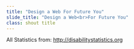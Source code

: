 ```yaml
---
title: "Design a Web For Future You"
slide_title: "Design a Web<br>For Future You"
class: shout title
---
```

<!-- more -->
All Statistics from: http://disabilitystatistics.org